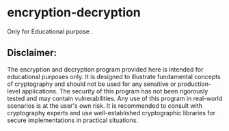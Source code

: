 # encryption-decryption
Only for Educational purpose . 


## Disclaimer: 
The encryption and decryption program provided here is intended for educational purposes only. It is designed to illustrate fundamental concepts of cryptography and should not be used for any sensitive or production-level applications. The security of this program has not been rigorously tested and may contain vulnerabilities. Any use of this program in real-world scenarios is at the user's own risk. It is recommended to consult with cryptography experts and use well-established cryptographic libraries for secure implementations in practical situations.

